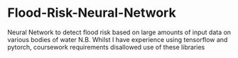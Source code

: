 # Flood-Risk-Neural-Network
Neural Network to detect flood risk based on large amounts of input data on various bodies of water
N.B. Whilst I have experience using tensorflow and pytorch, coursework requirements disallowed use of these libraries
